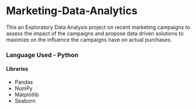 # Marketing-Data-Analytics
This an Exploratory Data Analysis project on recent marketing campaigns to assess the impact of the campaigns and propose data driven solutions to maximize on the influence the campaigns have on actual purchases.
### Language Used - Python
#### Libraries
-  Pandas
-  NumPy
-  Matplotlib
-  Seaborn

